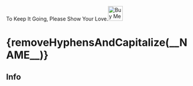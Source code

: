 <script lang="ts">
  import { removeHyphensAndCapitalize, HomeCards, SupportBanner, TechInfo, BellActiveAltOutline, insertObjectToArray, excludeByTitle, cards, info, pkg } from 'runes-webkit';
  
  const cardsToExclude = ['Seven Props']
  const brand = {
    title: 'Brands, Regular, and Solid Icons',
    description: '2000+ SVG Icons.',
    icon: BellActiveAltOutline,
    iconClass: 'text-green-500'
  }
  let filteredCards = $state(insertObjectToArray(excludeByTitle(cards, cardsToExclude), brand, 2))
  
</script>

<SupportBanner>
    To Keep It Going, Please Show Your Love.<a href='https://ko-fi.com/Z8Z2CHALG' target='_blank'><img height='40' style='border:0px;height:40px;' src='https://storage.ko-fi.com/cdn/kofi3.png?v=3' alt='Buy Me a Coffee at ko-fi.com' /></a>
</SupportBanner>

<h1 class='flex justify-center my-8'>{removeHyphensAndCapitalize(__NAME__)}</h1>
<HomeCards cards={filteredCards}/>
<h2 class='flex justify-center my-8'>Info</h2>
<HomeCards cards={info} />
<TechInfo {...pkg}/>
